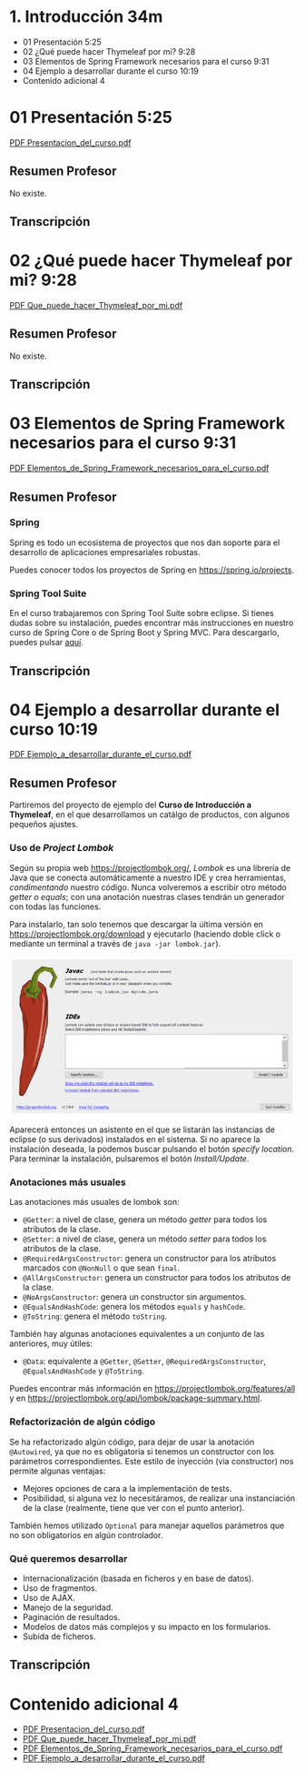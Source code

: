 # 1. Introducción 34m

   * 01 Presentación 5:25 
   * 02 ¿Qué puede hacer Thymeleaf por mi? 9:28 
   * 03 Elementos de Spring Framework necesarios para el curso 9:31 
   * 04 Ejemplo a desarrollar durante el curso 10:19 
   * Contenido adicional 4
   
# 01 Presentación 5:25

[PDF Presentacion_del_curso.pdf](pdfs/00_Presentacion_del_curso.pdf)

## Resumen Profesor

No existe.

## Transcripción

# 02 ¿Qué puede hacer Thymeleaf por mi? 9:28 

[PDF Que_puede_hacer_Thymeleaf_por_mi.pdf](pdfs/01_Que_puede_hacer_Thymeleaf_por_mi.pdf)

## Resumen Profesor

No existe.

## Transcripción

# 03 Elementos de Spring Framework necesarios para el curso 9:31 

[PDF Elementos_de_Spring_Framework_necesarios_para_el_curso.pdf](pdfs/02_Elementos_de_Spring_Framework_necesarios_para_el_curso.pdf)

## Resumen Profesor

### Spring

Spring es todo un ecosistema de proyectos que nos dan soporte para el desarrollo de aplicaciones empresariales robustas.

Puedes conocer todos los proyectos de Spring en https://spring.io/projects.

### Spring Tool Suite

En el curso trabajaremos con Spring Tool Suite sobre eclipse. Si tienes dudas sobre su instalación, puedes encontrar más instrucciones en nuestro curso de Spring Core o de Spring Boot y Spring MVC. Para descargarlo, puedes pulsar [aquí](https://spring.io/tools).

## Transcripción

# 04 Ejemplo a desarrollar durante el curso 10:19 

[PDF Ejemplo_a_desarrollar_durante_el_curso.pdf](pdfs/03_Ejemplo_a_desarrollar_durante_el_curso.pdf)

## Resumen Profesor

Partiremos del proyecto de ejemplo del **Curso de Introducción a Thymeleaf**, en el que desarrollamos un catálgo de productos, con algunos pequeños ajustes.

### Uso de *Project Lombok*

Según su propia web https://projectlombok.org/, *Lombok* es una librería de Java que se conecta automáticamente a nuestro IDE y crea herramientas, *condimentando* nuestro código. Nunca volveremos a escribir otro método *getter o equals*; con una anotación nuestras clases tendrán un generador con todas las funciones.

Para instalarlo, tan solo tenemos que descargar la última versión en https://projectlombok.org/download y ejecutarlo (haciendo doble click o mediante un terminal a través de `java -jar lombok.jar`).

<img src="images/lombok.png">

Aparecerá entonces un asistente en el que se listarán las instancias de eclipse (o sus derivados) instalados en el sistema. Si no aparece la instalación deseada, la podemos buscar pulsando el botón *specify location*. Para terminar la instalación, pulsaremos el botón *Install/Update*.

### Anotaciones más usuales

Las anotaciones más usuales de lombok son:

* `@Getter`: a nivel de clase, genera un método *getter* para todos los atributos de la clase.
* `@Setter`: a nivel de clase, genera un método *setter* para todos los atributos de la clase.
* `@RequiredArgsConstructor`: genera un constructor para los atributos marcados con `@NonNull` o que sean `final`.
* `@AllArgsConstructor`: genera un constructor para todos los atributos de la clase.
* `@NoArgsConstructor`: genera un constructor sin argumentos.
* `@EqualsAndHashCode`: genera los métodos `equals` y `hashCode`.
* `@ToString`: genera el método `toString`.

También hay algunas anotaciones equivalentes a un conjunto de las anteriores, muy útiles:

* `@Data`: equivalente a `@Getter`, `@Setter`, `@RequiredArgsConstructor`, `@EqualsAndHashCode` y `@ToString`.

Puedes encontrar más información en https://projectlombok.org/features/all y en https://projectlombok.org/api/lombok/package-summary.html.

### Refactorización de algún código

Se ha refactorizado algún código, para dejar de usar la anotación `@Autowired`, ya que no es obligatoria si tenemos un constructor con los parámetros correspondientes. Este estilo de inyección (via constructor) nos permite algunas ventajas:

* Mejores opciones de cara a la implementación de tests.
* Posibilidad, si alguna vez lo necesitáramos, de realizar una instanciación de la clase (realmente, tiene que ver con el punto anterior).

También hemos utilizado `Optional` para manejar aquellos parámetros que no son obligatorios en algún controlador.

### Qué queremos desarrollar

* Internacionalización (basada en ficheros y en base de datos).
* Uso de fragmentos.
* Uso de AJAX.
* Manejo de la seguridad.
* Paginación de resultados.
* Modelos de datos más complejos y su impacto en los formularios.
* Subida de ficheros.

## Transcripción

# Contenido adicional 4   

* [PDF Presentacion_del_curso.pdf](pdfs/00_Presentacion_del_curso.pdf)
* [PDF Que_puede_hacer_Thymeleaf_por_mi.pdf](pdfs/01_Que_puede_hacer_Thymeleaf_por_mi.pdf)
* [PDF Elementos_de_Spring_Framework_necesarios_para_el_curso.pdf](pdfs/02_Elementos_de_Spring_Framework_necesarios_para_el_curso.pdf)
* [PDF Ejemplo_a_desarrollar_durante_el_curso.pdf](pdfs/03_Ejemplo_a_desarrollar_durante_el_curso.pdf)
